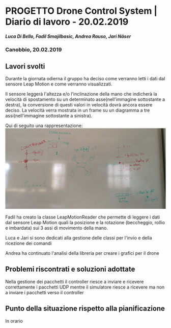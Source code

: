 
# PROGETTO Drone Control System | Diario di lavoro - 20.02.2019
##### Luca Di Bello, Fadil Smajilbasic, Andrea Rauso, Jari Näser
### Canobbio, 20.02.2019

## Lavori svolti
Durante la giornata odierna il gruppo ha deciso come verranno letti i dati dal sensore Leap Motion e come verranno visualizzati.

Il sensore leggerà l'altezza e/o l'inclinazione della mano che indicherà la velocità di spostamento su un determinato asse(nell'immagine sottostante a destra), la conversione di questi valori in velocità dovrà ancora essere deciso. La velocità verra mostrata in un frame su un diagramma a tre assi(nell'immagine sottostante a sinistra).

Qui di seguito una rappresentazione:
![Gestione e visualizzazione dei dati del Sensore](../media/img/gestione_dati_sensore.jpg)

Fadil ha creato la classe LeapMotionReader che permette di leggere i dati dal sensore Leap Motion quali la posizione e la rotazione (beccheggio, rollio e imbardata) sui 3 assi di movimento della mano.

Luca e Jari si sono dedicati alla gestione delle classi per l'invio e della ricezione dei comandi

Andrea ha continuato l'analisi della libreria per creare i grafici per il drone

##  Problemi riscontrati e soluzioni adottate
Nella gestione dei pacchetti il controller riesce a inviare e ricevere correttamente i pacchetti UDP mentre il simulatore riesce a ricevere ma non a inviare i pacchetti verso il controller

##  Punto della situazione rispetto alla pianificazione
In orario
